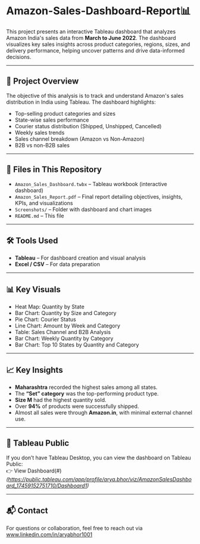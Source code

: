 # Amazon-Sales-Dashboard-Report📊
This project presents an interactive Tableau dashboard that analyzes Amazon India's sales data from **March to June 2022**. The dashboard visualizes key sales insights across product categories, regions, sizes, and delivery performance, helping uncover patterns and drive data-informed decisions.

---

## 📌 Project Overview

The objective of this analysis is to track and understand Amazon's sales distribution in India using Tableau. The dashboard highlights:

- Top-selling product categories and sizes
- State-wise sales performance
- Courier status distribution (Shipped, Unshipped, Cancelled)
- Weekly sales trends
- Sales channel breakdown (Amazon vs Non-Amazon)
- B2B vs non-B2B sales

---

## 📁 Files in This Repository

- `Amazon_Sales_Dashboard.twbx` – Tableau workbook (interactive dashboard)
- `Amazon_Sales_Report.pdf` – Final report detailing objectives, insights, KPIs, and visualizations
- `Screenshots/` – Folder with dashboard and chart images
- `README.md` – This file

---

## 🛠️ Tools Used

- **Tableau** – For dashboard creation and visual analysis
- **Excel / CSV** – For data preparation

---

## 📊 Key Visuals

- Heat Map: Quantity by State
- Bar Chart: Quantity by Size and Category
- Pie Chart: Courier Status
- Line Chart: Amount by Week and Category
- Table: Sales Channel and B2B Analysis
- Bar Chart: Weekly Quantity by Category
- Bar Chart: Top 10 States by Quantity and Category

---

## 📈 Key Insights

- **Maharashtra** recorded the highest sales among all states.
- The **“Set” category** was the top-performing product type.
- **Size M** had the highest quantity sold.
- Over **94%** of products were successfully shipped.
- Almost all sales were through **Amazon.in**, with minimal external channel use.

---

## 🔗 Tableau Public

If you don’t have Tableau Desktop, you can view the dashboard on Tableau Public:  
👉 View Dashboard(#) *(https://public.tableau.com/app/profile/arya.bhor/viz/AmazonSalesDashboard_17459152751710/Dashboard1)*

---

## 📬 Contact

For questions or collaboration, feel free to reach out via www.linkedin.com/in/aryabhor1001

